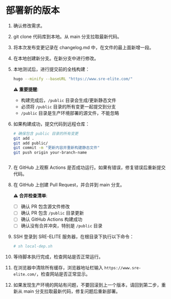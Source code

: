 # 部署新的版本

1. 确认修改需求。
2. git clone 代码库到本地。从 main 分支拉取最新代码。
3. 将本次发布变更记录在 changelog.md 中，在文件的最上面新增一段。
4. 在本地创建新分支。在新分支中进行修改。
5. 本地测试后，进行提交前的全栈构建：

   ```bash
   hugo --minify --baseURL "https://www.sre-elite.com/"
   ```

   **⚠️ 重要提醒**: 
   - 构建完成后，`/public` 目录会生成/更新静态文件
   - 必须将 `/public` 目录的所有变更一起提交到分支
   - `/public` 目录是生产环境部署的源文件，不能忽略

6. 如果构建成功，提交代码到远程仓库：
   
   ```bash
   # 确保包含 public 目录的所有变更
   git add .
   git add public/
   git commit -m "更新内容并重新构建静态文件"
   git push origin your-branch-name
   ```
   ```

7. 在 GitHub 上观察 Actions 是否成功运行。如果有错误，修复错误后重新提交代码。
8. 在 GitHub 上创建 Pull Request，并合并到 main 分支。
   
   **⚠️ 合并检查清单**:
   - [ ] 确认 PR 包含源文件修改
   - [ ] 确认 PR 包含 `/public` 目录更新
   - [ ] 确认 GitHub Actions 构建成功
   - [ ] 确认没有合并冲突，特别是 `/public` 目录
9. SSH 登录到 SRE-ELITE 服务器，在根目录下执行以下命令：

   ```bash
   # sh local-dep.sh
   ```

10. 等待脚本执行完成，检查网站是否正常运行。
11. 在浏览器中清除所有缓存，浏览器地址栏输入 `https://www.sre-elite.com/`，检查网站是否正常显示。
12. 如果发现生产环境的网站有问题，不要回滚到上一个版本，请回到第二步，重新从 main 分支拉取最新代码，修复问题后重新部署。
